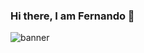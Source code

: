 ### Hi there, I am Fernando 👋

![banner](https://github.com/Ferdomi21/Ferdomi21/assets/127745280/37fca1d2-fbbf-465a-bfbd-c72f45107acd)

<!--
**Ferdomi21/Ferdomi21** is a ✨ _special_ ✨ repository because its `README.md` (this file) appears on your GitHub profile.

Here are some ideas to get you started:

- 🔭 I’m currently working on ...
- 🌱 I’m currently learning ...
- 👯 I’m looking to collaborate on ...
- 🤔 I’m looking for help with ...
- 💬 Ask me about ...
- 📫 How to reach me: ...
- 😄 Pronouns: ...
- ⚡ Fun fact: ...
-->
